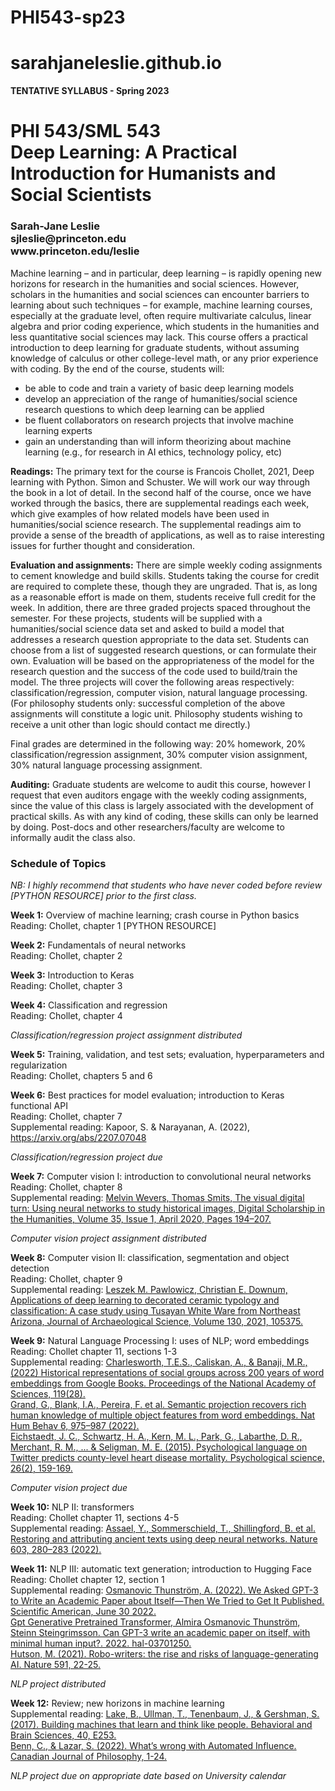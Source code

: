 # PHI543-sp23

# sarahjaneleslie.github.io
<b>TENTATIVE SYLLABUS - Spring 2023</b>

<H1>PHI 543/SML 543<br>
Deep Learning: A Practical Introduction for Humanists and Social Scientists</H1>
<H3>Sarah-Jane Leslie<br>
sjleslie@princeton.edu<br>
www.princeton.edu/leslie</H3>


Machine learning – and in particular, deep learning – is rapidly opening new horizons for research in the humanities and social sciences. However, scholars in the humanities and social sciences can encounter barriers to learning about such techniques – for example, machine learning courses, especially at the graduate level, often require multivariate calculus, linear algebra and prior coding experience, which students in the humanities and less quantitative social sciences may lack. This course offers a practical introduction to deep learning for graduate students, without assuming knowledge of calculus or other college-level math, or any prior experience with coding. By the end of the course, students will: 

<ul><li>be able to code and train a variety of basic deep learning models</li>
<li>develop an appreciation of the range of humanities/social science research questions to which deep learning can be applied</li>
<li>be fluent collaborators on research projects that involve machine learning experts</li>
<li>gain an understanding than will inform theorizing about machine learning (e.g., for research in AI ethics, technology policy, etc)</li></ul>

<b>Readings:</b> The primary text for the course is Francois Chollet, 2021, Deep learning with Python. Simon and Schuster. We will work our way through the book in a lot of detail. In the second half of the course, once we have worked through the basics, there are supplemental readings each week, which give examples of how related models have been used in humanities/social science research. The supplemental readings aim to provide a sense of the breadth of applications, as well as to raise interesting issues for further thought and consideration.

<b>Evaluation and assignments:</b> There are simple weekly coding assignments to cement knowledge and build skills. Students taking the course for credit are required to complete these, though they are ungraded. That is, as long as a reasonable effort is made on them, students receive full credit for the week. In addition, there are three graded projects spaced throughout the semester. For these projects, students will be supplied with a humanities/social science data set and asked to build a model that addresses a research question appropriate to the data set. Students can choose from a list of suggested research questions, or can formulate their own. Evaluation will be based on the appropriateness of the model for the research question and the success of the code used to build/train the model. The three projects will cover the following areas respectively: classification/regression, computer vision, natural language processing. (For philosophy students only: successful completion of the above assignments will constitute a logic unit. Philosophy students wishing to receive a unit other than logic should contact me directly.) 

Final grades are determined in the following way: 20% homework, 20% classification/regression assignment, 30% computer vision assignment, 30% natural language processing assignment. 

<b>Auditing:</b> Graduate students are welcome to audit this course, however I request that even auditors engage with the weekly coding assignments, since the value of this class is largely associated with the development of practical skills. As with any kind of coding, these skills can only be learned by doing. Post-docs and other researchers/faculty are welcome to informally audit the class also.

<H3>Schedule of Topics</H3>

<em>NB: I highly recommend that students who have never coded before review [PYTHON RESOURCE] prior to the first class.</em>

<b>Week 1:</b> Overview of machine learning; crash course in Python basics<br>
Reading: Chollet, chapter 1
[PYTHON RESOURCE]

<b>Week 2:</b> Fundamentals of neural networks<br>
Reading: Chollet, chapter 2

<b>Week 3:</b> Introduction to Keras<br>
Reading: Chollet, chapter 3

<b>Week 4:</b> Classification and regression<br>
Reading: Chollet, chapter 4

<em>Classification/regression project assignment distributed</em>

<b>Week 5:</b> Training, validation, and test sets; evaluation, hyperparameters and regularization<br>
Reading: Chollet, chapters 5 and 6

<b>Week 6:</b> Best practices for model evaluation; introduction to Keras functional API<br>
Reading: Chollet, chapter 7<br>
Supplemental reading: Kapoor, S. & Narayanan, A. (2022), https://arxiv.org/abs/2207.07048 

<em>Classification/regression project due</em>

<b>Week 7:</b> Computer vision I: introduction to convolutional neural networks<br>
Reading: Chollet, chapter 8<br>
Supplemental reading: <a href="https://academic.oup.com/dsh/article/35/1/194/5296356">Melvin Wevers, Thomas Smits, The visual digital turn: Using neural networks to study historical images, Digital Scholarship in the Humanities, Volume 35, Issue 1, April 2020, Pages 194–207.</a>

<em>Computer vision project assignment distributed</em>

<b>Week 8:</b> Computer vision II: classification, segmentation and object detection<br>
Reading: Chollet, chapter 9<br>
Supplemental reading: <a href="https://www.sciencedirect.com/science/article/pii/S0305440321000455">Leszek M. Pawlowicz, Christian E. Downum, Applications of deep learning to decorated ceramic typology and classification: A case study using Tusayan White Ware from Northeast Arizona, Journal of Archaeological Science, Volume 130, 2021, 105375.</a>

<b>Week 9:</b> Natural Language Processing I: uses of NLP; word embeddings<br>
Reading: Chollet chapter 11, sections 1-3<br>
Supplemental reading: <a href="https://tessaescharlesworth.files.wordpress.com/2022/07/charlesworth_hist-embeddings_published.pdf">Charlesworth, T.E.S., Caliskan, A., & Banaji, M.R., (2022) Historical representations of social groups across 200 years of word embeddings from Google Books. Proceedings of the National Academy of Sciences, 119(28).</a><br> 
<a href="https://www.nature.com/articles/s41562-022-01316-8">Grand, G., Blank, I.A., Pereira, F. et al. Semantic projection recovers rich human knowledge of multiple object features from word embeddings. Nat Hum Behav 6, 975–987 (2022).</a> <br>
<a href="https://www.ncbi.nlm.nih.gov/pmc/articles/PMC4433545/">Eichstaedt, J. C., Schwartz, H. A., Kern, M. L., Park, G., Labarthe, D. R., Merchant, R. M., ... & Seligman, M. E. (2015). Psychological language on Twitter predicts county-level heart disease mortality. Psychological science, 26(2), 159-169.</a><br>

<em>Computer vision project due</em>

<b>Week 10:</b> NLP II: transformers<br>
Reading: Chollet chapter 11, sections 4-5<br>
Supplemental reading: <a href="https://www.nature.com/articles/s41586-022-04448-z?utm_campaign=The%20Batch&utm_medium=email&_hsmi=222428230&_hsenc=p2ANqtz-_kr0H_rGJOIJRXWpDlGwP298BuR5SoKbROhB05hKXLpwXYaktKDQq3fq7RfNIXxV4DSCytHhkc_T2aCIlnx-SWBivzg1GfDrQFM5c4bz-0KgE_Low&utm_content=222428230&utm_source=hs_email">Assael, Y., Sommerschield, T., Shillingford, B. et al. Restoring and attributing ancient texts using deep neural networks. Nature 603, 280–283 (2022).</a> 

<b>Week 11:</b> NLP III: automatic text generation; introduction to Hugging Face<br>
Reading: Chollet chapter 12, section 1<br>
Supplemental reading: <a href="https://www.scientificamerican.com/article/we-asked-gpt-3-to-write-an-academic-paper-about-itself-mdash-then-we-tried-to-get-it-published/">Osmanovic Thunström, A. (2022). We Asked GPT-3 to Write an Academic Paper about Itself—Then We Tried to Get It Published. Scientific American, June 30 2022.</a> <br>
<a href="https://hal.archives-ouvertes.fr/hal-03701250/document"> Gpt Generative Pretrained Transformer, Almira Osmanovic Thunström, Steinn Steingrimsson. Can GPT-3 write an academic paper on itself, with minimal human input?. 2022. hal-03701250.</a><br>
<a href="https://www.nature.com/articles/d41586-021-00530-0">Hutson, M. (2021). Robo-writers: the rise and risks of language-generating AI. Nature 591, 22-25.</a>

<em>NLP project distributed</em>

<b>Week 12:</b> Review; new horizons in machine learning<br>
Supplemental reading: <a href="https://www.cambridge.org/core/journals/behavioral-and-brain-sciences/article/building-machines-that-learn-and-think-like-people/A9535B1D745A0377E16C590E14B94993">Lake, B., Ullman, T., Tenenbaum, J., & Gershman, S. (2017). Building machines that learn and think like people. Behavioral and Brain Sciences, 40, E253.</a> <br>
	<a href="https://www.cambridge.org/core/services/aop-cambridge-core/content/view/98F5E24BEADE585050B773D2CBEB1F39/S0045509121000230a.pdf/whats_wrong_with_automated_influence.pdf">Benn, C., & Lazar, S. (2022). What’s wrong with Automated Influence. Canadian Journal of Philosophy, 1-24.</a>


<em>NLP project due on appropriate date based on University calendar</em>

